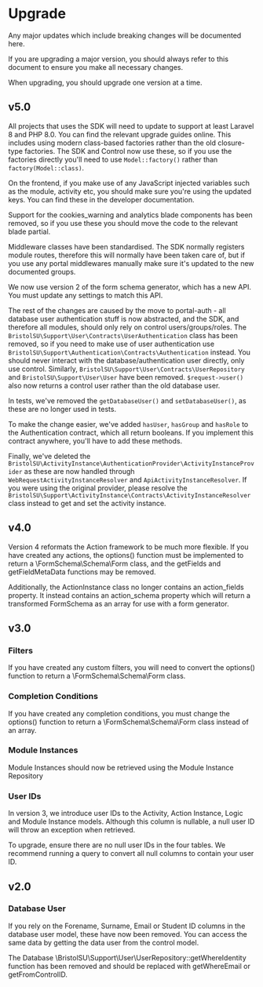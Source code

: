 
# Upgrade

Any major updates which include breaking changes will be documented here.

If you are upgrading a major version, you should always refer to this document to ensure you make all necessary changes.

When upgrading, you should upgrade one version at a time.

## v5.0

All projects that uses the SDK will need to update to support at least Laravel 8 and PHP 8.0. You can find the relevant upgrade guides online.
This includes using modern class-based factories rather than the old closure-type factories. The SDK and Control now use these, so if you use the
factories directly you'll need to use `Model::factory()` rather than `factory(Model::class)`.

On the frontend, if you make use of any JavaScript injected variables such as the module, activity etc, you should make sure 
you're using the updated keys. You can find these in the developer documentation.

Support for the cookies_warning and analytics blade components has been removed, so if you use these you should move the code to the 
relevant blade partial.

Middleware classes have been standardised. The SDK normally registers module routes, therefore this will normally have been taken care of, but
if you use any portal middlewares manually make sure it's updated to the new documented groups.

We now use version 2 of the form schema generator, which has a new API. You must update any settings to match this API.

The rest of the changes are caused by the move to portal-auth - all database user authentication stuff is now abstracted, and the SDK,
and therefore all modules, should only rely on control users/groups/roles. The `BristolSU\Support\User\Contracts\UserAuthentication` class has
been removed, so if you need to make use of user authentication use `BristolSU\Support\Authentication\Contracts\Authentication` instead. You
should never interact with the database/authentication user directly, only use control. Similarly, `BristolSU\Support\User\Contracts\UserRepository` and `BristolSU\Support\User\User`
have been removed. `$request->user()` also now returns a control user rather than the old database user.

In tests, we've removed the `getDatabaseUser()`  and `setDatabaseUser()`, as these are no longer used in tests.

To make the change easier, we've added  `hasUser`, `hasGroup` and `hasRole` to the Authentication contract, which all return booleans. If you implement
this contract anywhere, you'll have to add these methods.

Finally, we've deleted the `BristolSU\ActivityInstance\AuthenticationProvider\ActivityInstanceProvider` as these are now handled through `WebRequestActivityInstanceResolver` and `ApiActivityInstanceResolver`.
If you were using the original provider, please resolve the `BristolSU\Support\ActivityInstance\Contracts\ActivityInstanceResolver` class instead to get and set the activity instance.

## v4.0

Version 4 reformats the Action framework to be much more flexible. If you have created any actions, the options() function
must be implemented to return a \FormSchema\Schema\Form class, and the getFields and getFieldMetaData functions may be removed.

Additionally, the ActionInstance class no longer contains an action_fields property. It instead contains an action_schema
property which will return a transformed FormSchema as an array for use with a form generator.

## v3.0

### Filters

If you have created any custom filters, you will need to convert the options() function to return a \FormSchema\Schema\Form class.

### Completion Conditions

If you have created any completion conditions, you must change the options() function to return a \FormSchema\Schema\Form class instead of an array.

### Module Instances
Module Instances should now be retrieved using the Module Instance Repository

### User IDs
In version 3, we introduce user IDs to the Activity, Action Instance, Logic and Module Instance models. Although this column is nullable, a null user ID will throw an exception when retrieved.

To upgrade, ensure there are no null user IDs in the four tables. We recommend running a query to convert all null columns to contain your user ID.

## v2.0

### Database User

If you rely on the Forename, Surname, Email or Student ID columns in the database user model, these have now been removed. You can access the same data
by getting the data user from the control model.

The Database \BristolSU\Support\User\UserRepository::getWhereIdentity function has been removed and should be replaced with getWhereEmail or getFromControlID.
